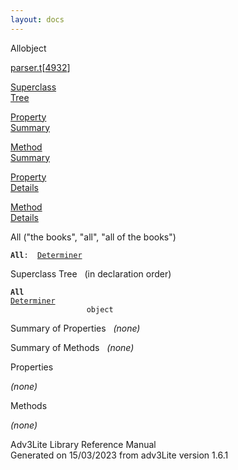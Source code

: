 ```yaml
---
layout: docs
---
```

<span class="title">All</span><span class="type">object</span>

[parser.t](../file/parser.t.html)\[[4932](../source/parser.t.html#4932)\]

[Superclass  
Tree](#_SuperClassTree_)

[Property  
Summary](#_PropSummary_)

[Method  
Summary](#_MethodSummary_)

[Property  
Details](#_Properties_)

[Method  
Details](#_Methods_)



All ("the books", "all", "all of the books")

**`All`**` :   `[`Determiner`](../object/Determiner.html)



<span id="_SuperClassTree_"></span>



<span class="hdln">Superclass Tree</span>   (in declaration order)



**`All`**  
[`Determiner`](../object/Determiner.html)  
`                 object`  
<span id="_PropSummary_"></span>



<span class="hdln">Summary of Properties</span>  
*(none)* <span id="_MethodSummary_"></span>



<span class="hdln">Summary of Methods</span>  
*(none)* <span id="_Properties_"></span>



<span class="hdln">Properties</span>  



*(none)* <span id="_Methods_"></span>



<span class="hdln">Methods</span>  



*(none)*



Adv3Lite Library Reference Manual  
Generated on 15/03/2023 from adv3Lite version 1.6.1


